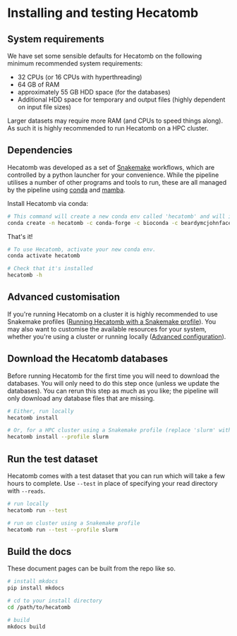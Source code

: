 # Installing and testing Hecatomb

## System requirements

We have set some sensible defaults for Hecatomb on the following minimum recommended system requirements:

 - 32 CPUs (or 16 CPUs with hyperthreading)
 - 64 GB of RAM
 - approximately 55 GB HDD space (for the databases)
 - Additional HDD space for temporary and output files (highly dependent on input file sizes)

Larger datasets may require more RAM (and CPUs to speed things along).
As such it is highly recommended to run Hecatomb on a HPC cluster.

## Dependencies

Hecatomb was developed as a set of [Snakemake](https://snakemake.readthedocs.io/en/stable/#) workflows, which are 
controlled by a python launcher for your convenience.
While the pipeline utilises a number of other programs and tools to run, these are all managed by the pipeline using 
[conda](https://docs.conda.io/en/latest/) and [mamba](https://github.com/mamba-org/mamba).

Install Hecatomb via conda:

```bash
# This command will create a new conda env called 'hecatomb' and will install Hecatomb and all of it's dependencies.
conda create -n hecatomb -c conda-forge -c bioconda -c beardymcjohnface hecatomb
```

That's it!

```bash
# To use Hecatomb, activate your new conda env.
conda activate hecatomb

# Check that it's installed
hecatomb -h
```

## Advanced customisation

If you're running Hecatomb on a cluster it is highly recommended to use Snakemake profiles 
([Running Hecatomb with a Snakemake profile](#)).
You may also want to customise the available resources for your system, whether you're using a cluster or running 
locally ([Advanced configuration](#)).

## Download the Hecatomb databases

Before running Hecatomb for the first time you will need to download the databases.
You will only need to do this step once (unless we update the databases).
You can rerun this step as much as you like; the pipeline will only download any database files that are missing.

```bash
# Either, run locally
hecatomb install

# Or, for a HPC cluster using a Snakemake profile (replace 'slurm' with your profile name)
hecatomb install --profile slurm
```

## Run the test dataset

Hecatomb comes with a test dataset that you can run which will take a few hours to complete.
Use `--test` in place of specifying your read directory with `--reads`.

```bash
# run locally
hecatomb run --test

# run on cluster using a Snakemake profile
hecatomb run --test --profile slurm
```

## Build the docs

These document pages can be built from the repo like so.

```bash
# install mkdocs
pip install mkdocs

# cd to your install directory
cd /path/to/hecatomb

# build
mkdocs build
```
